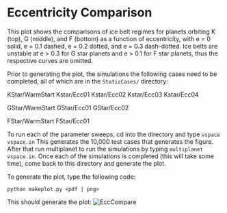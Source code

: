 # Eccentricity Comparison

This plot shows the comparisons of ice belt regimes for planets orbiting K (top), G (middle), and F (bottom) as a function of eccentricity, with e = 0 solid, e = 0.1 dashed, e = 0.2 dotted, and e = 0.3 dash-dotted. Ice belts are unstable at e > 0.3 for G star planets and e > 0.1 for F star planets, thus the respective curves are omitted.

Prior to generating the plot, the simulations the following cases need to be completed, all of which are in the `StaticCases/` directory:

KStar/WarmStart
Kstar/Ecc01
Kstar/Ecc02
Kstar/Ecc03
Kstar/Ecc04

GStar/WarmStart
GStar/Ecc01
GStar/Ecc02

FStar/WarmStart
FStar/Ecc01

To run each of the parameter sweeps, cd into the directory and type `vspace vspace.in` This generates the 10,000 test cases that generates the figure. After that run multiplanet to run the simulations by typing `multiplanet vspace.in`. Once each of the simulations is completed (this will take some time), come back to this directory and generate the plot.

To generate the plot, type the following code:
```
python makeplot.py <pdf | png>
```

This should generate the plot:
![EccCompare](https://github.com/caitlyn-wilhelm/IceSheet/blob/master/EccCompare/EccCompare.png)
